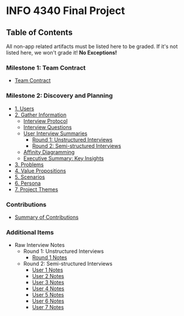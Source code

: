 # INFO 4340 Final Project

## Table of Contents

All non-app related artifacts must be listed here to be graded. If it's not listed here, we won't grade it! **No Exceptions!**

### Milestone 1: Team Contract
- [Team Contract](documents/team-contract.md)

### Milestone 2: Discovery and Planning
- [1. Users](documents/discovery-and-planning.md#1-users)
- [2. Gather Information](documents/discovery-and-planning.md#2-gather-information)
    - [Interview Protocol](documents/discovery-and-planning.md#interview-protocol)
    - [Interview Questions](documents/discovery-and-planning.md#interview-questions)
    - [User Interview Summaries](documents/discovery-and-planning.md#user-interview-summaries)
        - [Round 1: Unstructured Interviews](documents/discovery-and-planning.md#user-interview-summaries)
        - [Round 2: Semi-structured Interviews](documents/discovery-and-planning.md#user-interview-summaries)
    - [Affinity Diagramming](documents/discovery-and-planning.md#affinity-diagramming)
    - [Executive Summary: Key Insights](documents/discovery-and-planning.md#executive-summary-key-insights)
- [3. Problems](documents/discovery-and-planning.md#3-problems)
- [4. Value Propositions](documents/discovery-and-planning.md#4-value-propositions)
- [5. Scenarios](documents/discovery-and-planning.md#5-scenarios)
- [6. Persona](documents/discovery-and-planning.md#6-persona)
- [7. Project Themes](documents/discovery-and-planning.md#7-project-themes)

### Contributions 
- [Summary of Contributions](documents/contributions-summary.md)

### Additional Items
- Raw Interview Notes
    - Round 1: Unstructured Interviews
        - [Round 1 Notes](documents/interview_notes/round-1-interview-notes.md)
    - Round 2: Semi-structured Interviews
        - [User 1 Notes](documents/interview_notes/user1.md)
        - [User 2 Notes](documents/interview_notes/user2.md)
        - [User 3 Notes](documents/interview_notes/user3.md)
        - [User 4 Notes](documents/interview_notes/user4.md)
        - [User 5 Notes](documents/interview_notes/user5.md)
        - [User 6 Notes](documents/interview_notes/user6.md)
        - [User 7 Notes]( )
